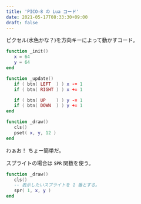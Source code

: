 ```yaml
---
title: 'PICO-8 の Lua コード'
date: 2021-05-17T08:33:30+09:00
draft: false
---
```


ピクセル(水色かな？)を方向キーによって動かすコード。

```lua
function _init()
   x = 64
   y = 64
end

function _update()
   if ( btn( LEFT  ) ) x -= 1
   if ( btn( RIGHT ) ) x += 1

   if ( btn( UP    ) ) y -= 1
   if ( btn( DOWN  ) ) y += 1
end

function _draw()
   cls()
   pset( x, y, 12 )
end
```

わぁお！ ちょー簡単だ。

スプライトの場合は `SPR` 関数を使う。

```lua
function _draw()
   cls()
   -- 表示したいスプライトを 1 番とする。
   spr( 1, x, y )
end
```
